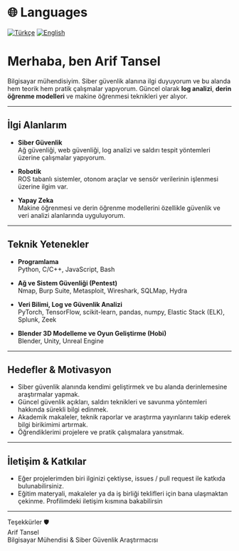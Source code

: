 # 🌐 Languages
[![Türkçe](https://img.shields.io/badge/Türkçe-TR-white?logo=github&logoColor=black)](./README.md)
[![English](https://img.shields.io/badge/English-EN-white?logo=github&logoColor=black)](./README.en.md)


# Merhaba, ben Arif Tansel

Bilgisayar mühendisiyim. Siber güvenlik alanına ilgi duyuyorum ve bu alanda hem teorik hem pratik çalışmalar yapıyorum. Güncel olarak **log analizi**, **derin öğrenme modelleri** ve makine öğrenmesi teknikleri yer alıyor.

---

## İlgi Alanlarım

- **Siber Güvenlik**  
  Ağ güvenliği, web güvenliği, log analizi ve saldırı tespit yöntemleri üzerine çalışmalar yapıyorum.  

- **Robotik**  
  ROS tabanlı sistemler, otonom araçlar ve sensör verilerinin işlenmesi üzerine ilgim var.  

- **Yapay Zeka**  
  Makine öğrenmesi ve derin öğrenme modellerini özellikle güvenlik ve veri analizi alanlarında uyguluyorum.  

---

## Teknik Yetenekler

- **Programlama**  
  Python, C/C++, JavaScript, Bash  

- **Ağ ve Sistem Güvenliği (Pentest)**  
  Nmap, Burp Suite, Metasploit, Wireshark, SQLMap, Hydra  

- **Veri Bilimi, Log ve Güvenlik Analizi**  
  PyTorch, TensorFlow, scikit-learn, pandas, numpy, Elastic Stack (ELK), Splunk, Zeek  

- **Blender 3D Modelleme ve Oyun Geliştirme (Hobi)**  
  Blender, Unity, Unreal Engine  

---

## Hedefler & Motivasyon

- Siber güvenlik alanında kendimi geliştirmek ve bu alanda derinlemesine araştırmalar yapmak.  
- Güncel güvenlik açıkları, saldırı teknikleri ve savunma yöntemleri hakkında sürekli bilgi edinmek.  
- Akademik makaleler, teknik raporlar ve araştırma yayınlarını takip ederek bilgi birikimimi artırmak.  
- Öğrendiklerimi projelere ve pratik çalışmalara yansıtmak.  


---

## İletişim & Katkılar

- Eğer projelerimden biri ilginizi çektiyse, issues / pull request ile katkıda bulunabilirsiniz.  
- Eğitim materyali, makaleler ya da iş birliği teklifleri için bana ulaşmaktan çekinme. Profilimdeki iletişim kısmına bakabilirsin

---

Teşekkürler 🛡️  
Arif Tansel  
Bilgisayar Mühendisi & Siber Güvenlik Araştırmacısı  
